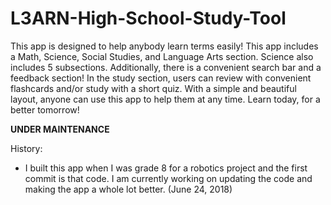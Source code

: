 # L3ARN-High-School-Study-Tool
This app is designed to help anybody learn terms easily! This app includes a Math, Science, Social Studies, and Language Arts section. Science also includes 5 subsections. Additionally, there is a convenient search bar and a feedback section! In the study section, users can review with convenient flashcards and/or study with a short quiz. With a simple and beautiful layout, anyone can use this app to help them at any time. Learn today, for a better tomorrow!

**UNDER MAINTENANCE**

History:
- I built this app when I was grade 8 for a robotics project and the first commit is that code. I am currently working on updating the code and making the app a whole lot better. (June 24, 2018)
